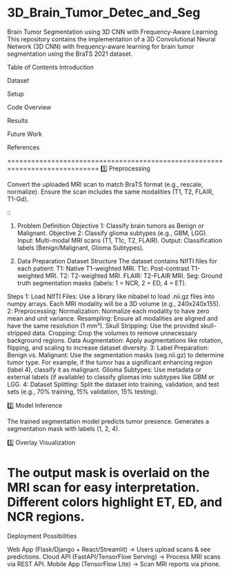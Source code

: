 # 3D_Brain_Tumor_Detec_and_Seg

Brain Tumor Segmentation using 3D CNN with Frequency-Aware Learning
This repository contains the implementation of a 3D Convolutional Neural Network (3D CNN) with frequency-aware learning for brain tumor segmentation using the BraTS 2021 dataset.

Table of Contents
Introduction

Dataset

Setup

Code Overview

Results

Future Work

References

=============================================================================
1️⃣ Preprocessing

Convert the uploaded MRI scan to match BraTS format (e.g., rescale, normalize).
Ensure the scan includes the same modalities (T1, T2, FLAIR, T1-Gd).

::
1. Problem Definition
Objective 1: Classify brain tumors as Benign or Malignant.
Objective 2: Classify glioma subtypes (e.g., GBM, LGG).
Input: Multi-modal MRI scans (T1, T1c, T2, FLAIR).
Output: Classification labels (Benign/Malignant, Glioma Subtypes).

2. Data Preparation
Dataset Structure
The dataset contains NIfTI files for each patient:
T1: Native T1-weighted MRI.
T1c: Post-contrast T1-weighted MRI.
T2: T2-weighted MRI.
FLAIR: T2-FLAIR MRI.
Seg: Ground truth segmentation masks (labels: 1 = NCR, 2 = ED, 4 = ET).

Steps
1: Load NIfTI Files:
Use a library like nibabel to load .nii.gz files into numpy arrays.
Each MRI modality will be a 3D volume (e.g., 240x240x155).
2: Preprocessing:
Normalization: Normalize each modality to have zero mean and unit variance.
Resampling: Ensure all modalities are aligned and have the same resolution (1 mm³).
Skull Stripping: Use the provided skull-stripped data.
Cropping: Crop the volumes to remove unnecessary background regions.
Data Augmentation: Apply augmentations like rotation, flipping, and scaling to increase dataset diversity.
3: Label Preparation:
Benign vs. Malignant:
Use the segmentation masks (seg.nii.gz) to determine tumor type.
For example, if the tumor has a significant enhancing region (label 4), classify it as malignant.
Glioma Subtypes:
Use metadata or external labels (if available) to classify gliomas into subtypes like GBM or LGG.
4: Dataset Splitting:
Split the dataset into training, validation, and test sets (e.g., 70% training, 15% validation, 15% testing).

2️⃣ Model Inference

The trained segmentation model predicts tumor presence.
Generates a segmentation mask with labels (1, 2, 4).

3️⃣ Overlay Visualization

The output mask is overlaid on the MRI scan for easy interpretation.
Different colors highlight ET, ED, and NCR regions.
=====================================================================

Deployment Possibilities

Web App (Flask/Django + React/Streamlit) → Users upload scans & see predictions.
Cloud API (FastAPI/TensorFlow Serving) → Process MRI scans via REST API.
Mobile App (TensorFlow Lite) → Scan MRI reports via phone.
